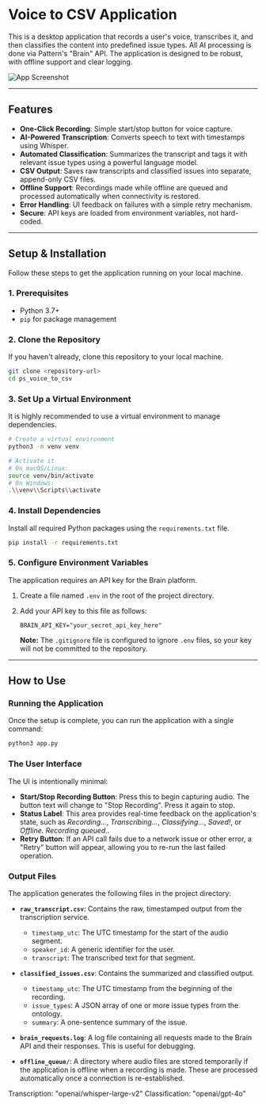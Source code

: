 # Voice to CSV Application

This is a desktop application that records a user's voice, transcribes it, and then classifies the content into predefined issue types. All AI processing is done via Pattern's "Brain" API. The application is designed to be robust, with offline support and clear logging.

![App Screenshot](https://i.imgur.com/your-screenshot.png) <!-- Placeholder for a screenshot -->

---

## Features

- **One-Click Recording**: Simple start/stop button for voice capture.
- **AI-Powered Transcription**: Converts speech to text with timestamps using Whisper.
- **Automated Classification**: Summarizes the transcript and tags it with relevant issue types using a powerful language model.
- **CSV Output**: Saves raw transcripts and classified issues into separate, append-only CSV files.
- **Offline Support**: Recordings made while offline are queued and processed automatically when connectivity is restored.
- **Error Handling**: UI feedback on failures with a simple retry mechanism.
- **Secure**: API keys are loaded from environment variables, not hard-coded.

---

## Setup & Installation

Follow these steps to get the application running on your local machine.

### 1. Prerequisites

- Python 3.7+
- `pip` for package management

### 2. Clone the Repository

If you haven't already, clone this repository to your local machine.

```bash
git clone <repository-url>
cd ps_voice_to_csv
```

### 3. Set Up a Virtual Environment

It is highly recommended to use a virtual environment to manage dependencies.

```bash
# Create a virtual environment
python3 -m venv venv

# Activate it
# On macOS/Linux:
source venv/bin/activate
# On Windows:
.\\venv\\Scripts\\activate
```

### 4. Install Dependencies

Install all required Python packages using the `requirements.txt` file.

```bash
pip install -r requirements.txt
```

### 5. Configure Environment Variables

The application requires an API key for the Brain platform.

1.  Create a file named `.env` in the root of the project directory.
2.  Add your API key to this file as follows:

    ```env
    BRAIN_API_KEY="your_secret_api_key_here"
    ```

    **Note:** The `.gitignore` file is configured to ignore `.env` files, so your key will not be committed to the repository.

---

## How to Use

### Running the Application

Once the setup is complete, you can run the application with a single command:

```bash
python3 app.py
```

### The User Interface

The UI is intentionally minimal:

- **Start/Stop Recording Button**: Press this to begin capturing audio. The button text will change to "Stop Recording". Press it again to stop.
- **Status Label**: This area provides real-time feedback on the application's state, such as *Recording...*, *Transcribing...*, *Classifying...*, *Saved!*, or *Offline. Recording queued.*.
- **Retry Button**: If an API call fails due to a network issue or other error, a "Retry" button will appear, allowing you to re-run the last failed operation.

### Output Files

The application generates the following files in the project directory:

-   **`raw_transcript.csv`**: Contains the raw, timestamped output from the transcription service.
    -   `timestamp_utc`: The UTC timestamp for the start of the audio segment.
    -   `speaker_id`: A generic identifier for the user.
    -   `transcript`: The transcribed text for that segment.

-   **`classified_issues.csv`**: Contains the summarized and classified output.
    -   `timestamp_utc`: The UTC timestamp from the beginning of the recording.
    -   `issue_types`: A JSON array of one or more issue types from the ontology.
    -   `summary`: A one-sentence summary of the issue.

-   **`brain_requests.log`**: A log file containing all requests made to the Brain API and their responses. This is useful for debugging.

-   **`offline_queue/`**: A directory where audio files are stored temporarily if the application is offline when a recording is made. These are processed automatically once a connection is re-established. 




Transcription: "openai/whisper-large-v2"
Classification: "openai/gpt-4o"